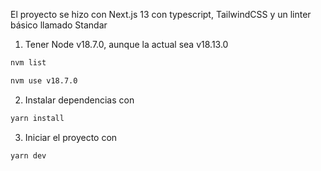El proyecto se hizo con Next.js 13 con typescript, TailwindCSS y un linter básico llamado Standar


1. Tener Node v18.7.0, aunque la actual sea v18.13.0


```bash
nvm list
```

```bash
nvm use v18.7.0
```


2. Instalar dependencias con

```bash
yarn install
```

3. Iniciar el proyecto con
```bash
yarn dev
```


